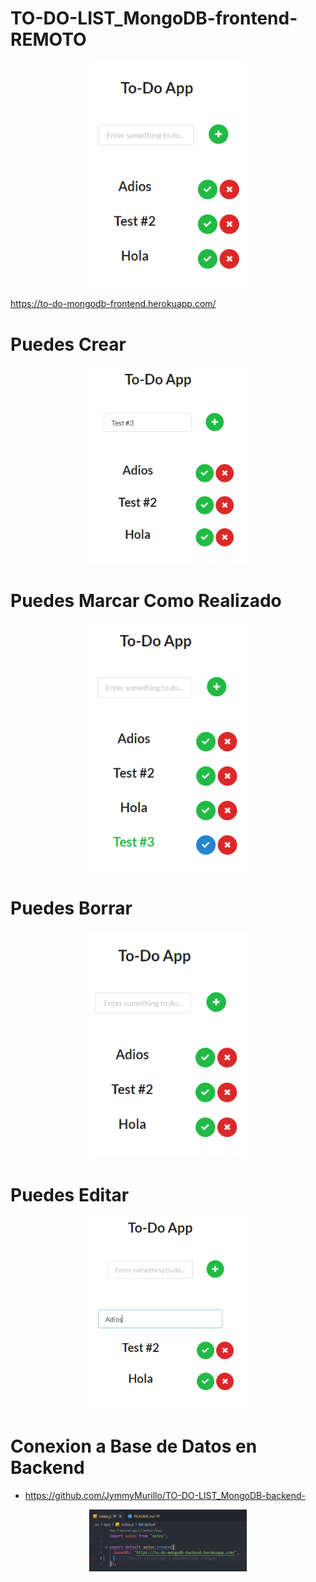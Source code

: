 # TO-DO-LIST_MongoDB-frontend-REMOTO

<p align="center"> 
  <img src="./public/images/Todo.PNG" width=50% heigth=auto>
</p>

https://to-do-mongodb-frontend.herokuapp.com/

# Puedes Crear

<p align="center"> 
  <img src="./public/images/Todo1.PNG" width=50% heigth=auto>
</p>

# Puedes Marcar Como Realizado

<p align="center"> 
  <img src="./public/images/Todo2.PNG" width=50% heigth=auto>
</p>

# Puedes Borrar

<p align="center"> 
  <img src="./public/images/Todo3.PNG" width=50% heigth=auto>
</p>

# Puedes Editar

<p align="center"> 
  <img src="./public/images/Todo4.PNG" width=50% heigth=auto>
</p>

# Conexion a Base de Datos en Backend

- https://github.com/JymmyMurillo/TO-DO-LIST_MongoDB-backend-

<p align="center"> 
  <img src="./public/images/Todo5.PNG" width=50% heigth=auto>
</p>



